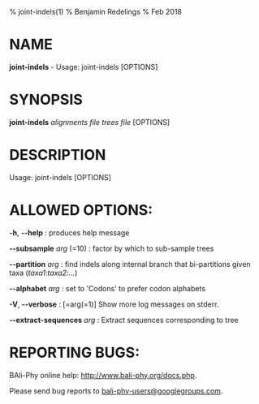 % joint-indels(1)
% Benjamin Redelings
% Feb 2018

# NAME

**joint-indels** - Usage: joint-indels <alignments file> <trees file> [OPTIONS]

# SYNOPSIS

**joint-indels** _alignments file_ _trees file_ [OPTIONS]

# DESCRIPTION

Usage: joint-indels <alignments file> <trees file> [OPTIONS]

# ALLOWED OPTIONS:
**-h**, **--help**
: produces help message

**--subsample** _arg_ (=10)
: factor by which to sub-sample trees

**--partition** _arg_
: find indels along internal branch that bi-partitions given taxa (_taxa1_:_taxa2_:...)

**--alphabet** _arg_
: set to 'Codons' to prefer codon alphabets

**-V**, **--verbose**
: \[=arg(=1)\] Show more log messages on stderr.

**--extract-sequences** _arg_
: Extract sequences corresponding to tree


# REPORTING BUGS:
 BAli-Phy online help: <http://www.bali-phy.org/docs.php>.

Please send bug reports to <bali-phy-users@googlegroups.com>.

